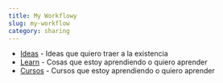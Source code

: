 ```yaml
---
title: My Workflowy
slug: my-workflow
category: sharing
---
```


- [Ideas][1] - Ideas que quiero traer a la existencia
- [Learn][2] - Cosas que estoy aprendiendo o quiero aprender
- [Cursos][3] - Cursos que estoy aprendiendo o quiero aprender

[1]:	https://workflowy.com/s/ideas/NMifNDWQyy0CQMbi
[2]:	https://workflowy.com/s/learn/wl1JDU4KtcDeSjf0
[3]:	https://workflowy.com/s/cursos/r4iS3lRYkNaxGHRl